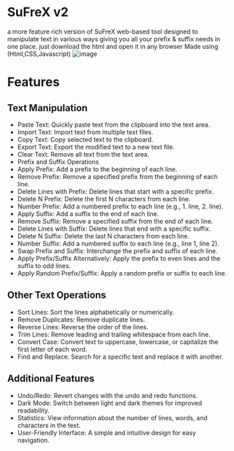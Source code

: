 # SuFreX v2
a more feature rich version of SuFreX web-based tool designed to manipulate text in various ways giving you all your prefix & suffix needs in one place. just download the html and open it in any browser
Made using (Html,CSS,Javascript)
![image](https://github.com/user-attachments/assets/a3ee19bc-1b7c-4be2-9084-8c002ea31940)
# Features
## Text Manipulation 
- Paste Text: Quickly paste text from the clipboard into the text area.
- Import Text: Import text from multiple text files.
- Copy Text: Copy selected text to the clipboard.
- Export Text: Export the modified text to a new text file.
- Clear Text: Remove all text from the text area.
- Prefix and Suffix Operations
- Apply Prefix: Add a prefix to the beginning of each line.
- Remove Prefix: Remove a specified prefix from the beginning of each line.
- Delete Lines with Prefix: Delete lines that start with a specific prefix.
- Delete N Prefix: Delete the first N characters from each line.
- Number Prefix: Add a numbered prefix to each line (e.g., 1. line, 2. line).
- Apply Suffix: Add a suffix to the end of each line.
- Remove Suffix: Remove a specified suffix from the end of each line.
- Delete Lines with Suffix: Delete lines that end with a specific suffix.
- Delete N Suffix: Delete the last N characters from each line.
- Number Suffix: Add a numbered suffix to each line (e.g., line 1, line 2).
- Swap Prefix and Suffix: Interchange the prefix and suffix of each line.
- Apply Prefix/Suffix Alternatively: Apply the prefix to even lines and the suffix to odd lines.
- Apply Random Prefix/Suffix: Apply a random prefix or suffix to each line.
## Other Text Operations
- Sort Lines: Sort the lines alphabetically or numerically.
- Remove Duplicates: Remove duplicate lines.
- Reverse Lines: Reverse the order of the lines.
- Trim Lines: Remove leading and trailing whitespace from each line.
- Convert Case: Convert text to uppercase, lowercase, or capitalize the first letter of each word.
- Find and Replace: Search for a specific text and replace it with another.
## Additional Features
- Undo/Redo: Revert changes with the undo and redo functions.
- Dark Mode: Switch between light and dark themes for improved readability.
- Statistics: View information about the number of lines, words, and characters in the text.
- User-Friendly Interface: A simple and intuitive design for easy navigation.
